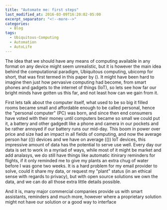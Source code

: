 ```yaml
---
title: "Automate me: first steps"
last_modified_at: 2016-03-09T16:20:02-05:00
excerpt_separator: "<!--more-->"
categories:
  - Blog
tags:
  - Ubiquitous-Computing
  - Automation
  - AutoLife
---
```


The idea that we should have any means of computing available in any format on any device might seem unrealistic, but it is however the main idea behind the computational paradigm, Ubiquitous computing, ubicomp for short, that was first termed in this paper by ().
It might have been hard to imagine then just how pervasive computing had become, from smart phones and gadgets to the internet of things (IoT), so lets see how far our bright minds have gotten us this far, and not least how can we gain from it.

<!--more-->

First lets talk about the computer itself, what used to be so big it filled rooms became small and affordable enough to be called personal, hence the "personal computer" (PC) was born, and since then end consumers have voted with their money until computers became so small we could put it, a battery and other gadgedt like a phone and camera in our pockets and be rather annoyed if our battery runs our mid-day. This boom in power over price and size had an impact in all fields of computing, and now the average person har (()) devices and we have on average (()) IoT devices, this impressive amount of data has the potential to serve use well. Every day our data is set to work in a myriad of ways, while most of it might be market and add analasys, we do still have things like automatic itinirary reminders for flights, if it only reminded me to give my plants an extra chug of water before I was gone two weeks. It is a hard problem for my email provider to solve, could it share my data, or request my "plant" status (in an ethical sense with regards to privacy), but with open source solutions we own the data, and we can do all those extra little details possible.




And it is, many major commercial companies provide us with smart assistants, reminders and much more, however where a proprietary solution might not have our solution or a good way to interface
